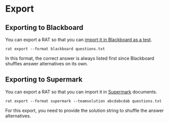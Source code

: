 ---
---


# Export


## Exporting to Blackboard

You can export a RAT so that you can [import it in Blackboard as a test](blackboard.html).

    rat export --format blackboard questions.txt

In this format, the correct answer is always listed first since Blackboard shuffles answer alternatives on its own.

## Exporting to Supermark

You can export a RAT so that you can import it in [Supermark](https://falkr.github.io/supermark/) documents.

    rat export --format supermark --teamsolution abcdabcdab questions.txt

For this export, you need to provide the solution string to shuffle the answer alternatives. 